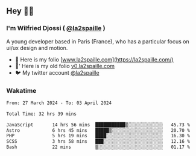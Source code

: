 ## Hey 👋🏾
### I'm Wilfried Djossi ( <a href="https://twitter.com/la2spaille/" target="_blank">@la2spaille</a> )
A young developer based in Paris (France), who has a particular focus on ui/ux design and motion.

- 🎨 Here is my folio [www.la2spaille.com](https://la2spaille.com/)
- 🎨' Here is my old folio [v0.la2spaille.com](https://v0.la2spaille.com/)
- 🐦 My twitter account [@la2spaille](https://twitter.com/la2spaille/)

### Wakatime
<!--START_SECTION:waka-->

```txt
From: 27 March 2024 - To: 03 April 2024

Total Time: 32 hrs 39 mins

JavaScript       14 hrs 56 mins  ███████████▒░░░░░░░░░░░░░   45.73 %
Astro            6 hrs 45 mins   █████▒░░░░░░░░░░░░░░░░░░░   20.70 %
PHP              5 hrs 19 mins   ████░░░░░░░░░░░░░░░░░░░░░   16.30 %
SCSS             3 hrs 58 mins   ███░░░░░░░░░░░░░░░░░░░░░░   12.16 %
Bash             22 mins         ▒░░░░░░░░░░░░░░░░░░░░░░░░   01.17 %
```

<!--END_SECTION:waka-->
<!--
**la2spaille/la2spaille** is a ✨ _special_ ✨ repository because its `README.md` (this file) appears on your GitHub profile.

Here are some ideas to get you started:

- 🔭 I’m currently working on ...
- 🌱 I’m currently learning ...
- 👯 I’m looking to collaborate on ...
- 🤔 I’m looking for help with ...
- 💬 Ask me about ...
- 📫 How to reach me: ...
- 😄 Pronouns: ...
- ⚡ Fun fact: ...
-->
